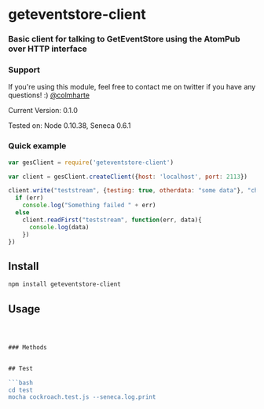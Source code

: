 # geteventstore-client

### Basic client for talking to GetEventStore using the AtomPub over HTTP interface

### Support

If you're using this module, feel free to contact me on twitter if you
have any questions! :) [@colmharte](http://twitter.com/colmharte)

Current Version: 0.1.0

Tested on: Node 0.10.38, Seneca 0.6.1



### Quick example

```JavaScript
var gesClient = require('geteventstore-client')

var client = gesClient.createClient({host: 'localhost', port: 2113})

client.write("teststream", {testing: true, otherdata: "some data"}, "changed", function(err){
  if (err)
    console.log("Something failed " + err)
  else
    client.readFirst("teststream", function(err, data){
      console.log(data)
    })
})

```


## Install

```sh
npm install geteventstore-client
```


## Usage


```JavaScript



### Methods


## Test

```bash
cd test
mocha cockroach.test.js --seneca.log.print
```
